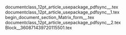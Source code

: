 documentclass_12pt_article_usepackage_pdfsync__.tex
documentclass_12pt_article_usepackage_pdfsync__1.tex
begin_document_section_Matrix_form__.tex
documentclass_12pt_article_usepackage_pdfsync__2.tex
Block__360871439720115501.tex